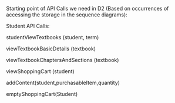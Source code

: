 Starting point of API Calls we need in D2 (Based on occurrences of accessing the storage in the sequence diagrams):

Student API Calls:

studentViewTextbooks (student, term)

viewTextbookBasicDetails (textbook)

viewTextbookChaptersAndSections (textbook)

viewShoppingCart (student)

addContent(student,purchasableItem,quantity) 

emptyShoppingCart(Student)